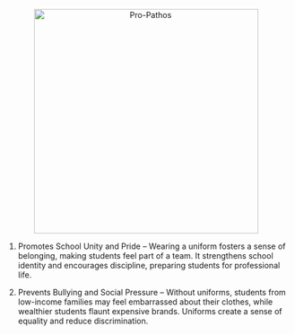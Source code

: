 <p align="center">
  <img src="https://github.com/user-attachments/assets/c1451e3a-fd4b-48e2-80b8-496e97ddd16a" alt="Pro-Pathos" width="400"/>
</p>

1. Promotes School Unity and Pride – Wearing a uniform fosters a sense of belonging, making students feel part of a team. It strengthens school identity and encourages discipline, preparing students for professional life.

2. Prevents Bullying and Social Pressure – Without uniforms, students from low-income families may feel embarrassed about their clothes, while wealthier students flaunt expensive brands. Uniforms create a sense of equality and reduce discrimination.
